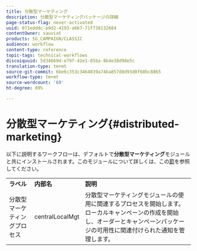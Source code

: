 ```yaml
---
title: 分散型マーケティング
description: 分散型マーケティングパッケージの詳細
page-status-flag: never-activated
uuid: 071edddc-b9d2-4193-a667-71f738132684
contentOwner: sauviat
products: SG_CAMPAIGN/CLASSIC
audience: workflow
content-type: reference
topic-tags: technical-workflows
discoiquuid: 5d34669d-e79f-42e1-85ba-8b4e38d98e5c
translation-type: tm+mt
source-git-commit: 6be6c353c3464839a74ba857d8d93d0f68bc8865
workflow-type: tm+mt
source-wordcount: '69'
ht-degree: 89%

---
```



# 分散型マーケティング{#distributed-marketing}

以下に説明するワークフローは、デフォルトで&#x200B;**分散型マーケティング**&#x200B;モジュールと共にインストールされます。このモジュールについて詳しくは、この[節](../../campaign/using/about-distributed-marketing.md)を参照してください。

<table> 
 <tbody> 
  <tr> 
   <td> <strong>ラベル</strong><br /> </td> 
   <td> <strong>内部名</strong><br /> </td> 
   <td> <strong>説明</strong><br /> </td> 
  </tr> 
  <tr> 
   <td> <span class="uicontrol">分散型マーケティングプロセス</span> <br /> </td> 
   <td> <span class="uicontrol">centralLocalMgt</span> <br /> </td> 
   <td> 分散型マーケティングモジュールの使用に関連するプロセスを開始します。ローカルキャンペーンの作成を開始し、オーダーとキャンペーンパッケージの可用性に関連付けられた通知を管理します。<br /> </td> 
  </tr> 
 </tbody> 
</table>

